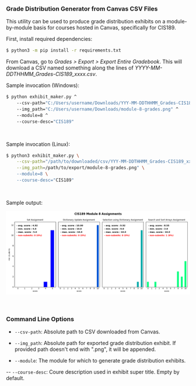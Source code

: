
### Grade Distribution Generator from Canvas CSV Files


This utility can be used to produce grade distribution exhibits on a module-by-module
basis for courses hosted in Canvas, specifically for CIS189. 


First, install required dependencies:

```sh
$ python3 -m pip install -r requirements.txt
```

From Canvas, go to *Grades > Export > Export Entire Gradebook*. This will download
a CSV named something along the lines of *YYYY-MM-DDTHHMM_Grades-CIS189_xxxx.csv*. 


Sample invocation (Windows):

```sh
$ python exhibit_maker.py ^
    --csv-path="C:/Users/username/Downloads/YYY-MM-DDTHHMM_Grades-CIS189_xxxx.csv" ^
    --img_path="C:/Users/username/Downloads/module-8-grades.png" ^
    --module=8 ^
    --course-desc="CIS189"
```

<br>

Sample invocation (Linux):

```sh
$ python3 exhibit_maker.py \
    --csv-path="/path/to/downloaded/csv/YYY-MM-DDTHHMM_Grades-CIS189_xxxx.csv" \
    --img_path=/path/to/export/module-8-grades.png" \
    --module=8 \
    --course-desc="CIS189"
```

<br>

Sample output:

![sample](./artifacts/sample-output.png)

<br>


### Command Line Options

- `--csv-path`: 
    Absolute path to CSV downloaded from Canvas. 

- `--img_path`:
    Absolute path for exported grade distribution exhibit. If provided path doesn't end with ".png", 
    it will be appended. 

- `--module`: The module for which to generate grade distribution exhibits. 

-- `--course-desc`: Coure description used in exhibit super title. Empty by default. 

